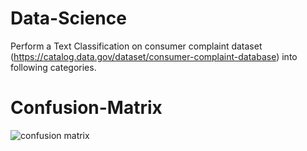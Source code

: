 # Data-Science
Perform a Text Classification on consumer complaint dataset (https://catalog.data.gov/dataset/consumer-complaint-database) into following categories.
# Confusion-Matrix
![confusion matrix](https://github.com/Kamalapuramjahnavi/Data--Science/assets/89464329/0087e70c-2b04-43ef-b6c0-2968b60a7e8d)
